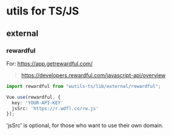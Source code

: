 # utils for TS/JS

## external

### rewardful

For: https://app.getrewardful.com/

> https://developers.rewardful.com/javascript-api/overview

```ts
import rewardful from "wutils-ts/lib/external/rewardful";

Vue.use(rewardful, {
  key: 'YOUR-API-KEY'
  jsSrc: 'https://r.wdfl.co/rw.js'
});
```

'jsSrc' is optional, for those who want to use their own domain.
